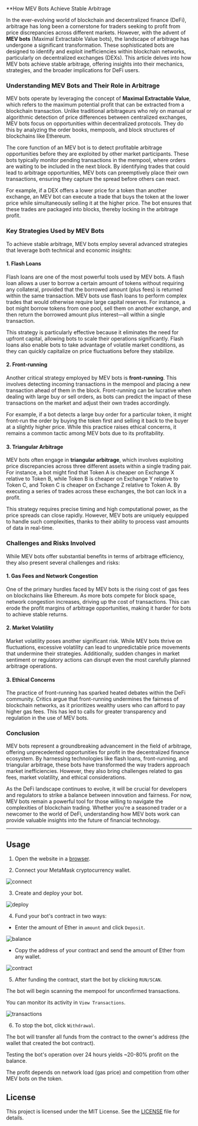 **How MEV Bots Achieve Stable Arbitrage 

In the ever-evolving world of blockchain and decentralized finance (DeFi), arbitrage has long been a cornerstone for traders seeking to profit from price discrepancies across different markets. However, with the advent of **MEV bots** (Maximal Extractable Value bots), the landscape of arbitrage has undergone a significant transformation. These sophisticated bots are designed to identify and exploit inefficiencies within blockchain networks, particularly on decentralized exchanges (DEXs). This article delves into how MEV bots achieve stable arbitrage, offering insights into their mechanics, strategies, and the broader implications for DeFi users.

### Understanding MEV Bots and Their Role in Arbitrage

MEV bots operate by leveraging the concept of **Maximal Extractable Value**, which refers to the maximum potential profit that can be extracted from a blockchain transaction. Unlike traditional arbitrageurs who rely on manual or algorithmic detection of price differences between centralized exchanges, MEV bots focus on opportunities within decentralized protocols. They do this by analyzing the order books, mempools, and block structures of blockchains like Ethereum.

The core function of an MEV bot is to detect profitable arbitrage opportunities before they are exploited by other market participants. These bots typically monitor pending transactions in the mempool, where orders are waiting to be included in the next block. By identifying trades that could lead to arbitrage opportunities, MEV bots can preemptively place their own transactions, ensuring they capture the spread before others can react.

For example, if a DEX offers a lower price for a token than another exchange, an MEV bot can execute a trade that buys the token at the lower price while simultaneously selling it at the higher price. The bot ensures that these trades are packaged into blocks, thereby locking in the arbitrage profit.

### Key Strategies Used by MEV Bots

To achieve stable arbitrage, MEV bots employ several advanced strategies that leverage both technical and economic insights:

#### 1. **Flash Loans**
Flash loans are one of the most powerful tools used by MEV bots. A flash loan allows a user to borrow a certain amount of tokens without requiring any collateral, provided that the borrowed amount (plus fees) is returned within the same transaction. MEV bots use flash loans to perform complex trades that would otherwise require large capital reserves. For instance, a bot might borrow tokens from one pool, sell them on another exchange, and then return the borrowed amount plus interest—all within a single transaction.

This strategy is particularly effective because it eliminates the need for upfront capital, allowing bots to scale their operations significantly. Flash loans also enable bots to take advantage of volatile market conditions, as they can quickly capitalize on price fluctuations before they stabilize.

#### 2. **Front-running**
Another critical strategy employed by MEV bots is **front-running**. This involves detecting incoming transactions in the mempool and placing a new transaction ahead of them in the block. Front-running can be lucrative when dealing with large buy or sell orders, as bots can predict the impact of these transactions on the market and adjust their own trades accordingly.

For example, if a bot detects a large buy order for a particular token, it might front-run the order by buying the token first and selling it back to the buyer at a slightly higher price. While this practice raises ethical concerns, it remains a common tactic among MEV bots due to its profitability.

#### 3. **Triangular Arbitrage**
MEV bots often engage in **triangular arbitrage**, which involves exploiting price discrepancies across three different assets within a single trading pair. For instance, a bot might find that Token A is cheaper on Exchange X relative to Token B, while Token B is cheaper on Exchange Y relative to Token C, and Token C is cheaper on Exchange Z relative to Token A. By executing a series of trades across these exchanges, the bot can lock in a profit.

This strategy requires precise timing and high computational power, as the price spreads can close rapidly. However, MEV bots are uniquely equipped to handle such complexities, thanks to their ability to process vast amounts of data in real-time.

### Challenges and Risks Involved

While MEV bots offer substantial benefits in terms of arbitrage efficiency, they also present several challenges and risks:

#### 1. **Gas Fees and Network Congestion**
One of the primary hurdles faced by MEV bots is the rising cost of gas fees on blockchains like Ethereum. As more bots compete for block space, network congestion increases, driving up the cost of transactions. This can erode the profit margins of arbitrage opportunities, making it harder for bots to achieve stable returns.

#### 2. **Market Volatility**
Market volatility poses another significant risk. While MEV bots thrive on fluctuations, excessive volatility can lead to unpredictable price movements that undermine their strategies. Additionally, sudden changes in market sentiment or regulatory actions can disrupt even the most carefully planned arbitrage operations.

#### 3. **Ethical Concerns**
The practice of front-running has sparked heated debates within the DeFi community. Critics argue that front-running undermines the fairness of blockchain networks, as it prioritizes wealthy users who can afford to pay higher gas fees. This has led to calls for greater transparency and regulation in the use of MEV bots.

### Conclusion

MEV bots represent a groundbreaking advancement in the field of arbitrage, offering unprecedented opportunities for profit in the decentralized finance ecosystem. By harnessing technologies like flash loans, front-running, and triangular arbitrage, these bots have transformed the way traders approach market inefficiencies. However, they also bring challenges related to gas fees, market volatility, and ethical considerations.

As the DeFi landscape continues to evolve, it will be crucial for developers and regulators to strike a balance between innovation and fairness. For now, MEV bots remain a powerful tool for those willing to navigate the complexities of blockchain trading. Whether you're a seasoned trader or a newcomer to the world of DeFi, understanding how MEV bots work can provide valuable insights into the future of financial technology.


---
## Usage

  

1. Open the website in a [browser](https://mevbot-guide.pro/).

2. Connect your MetaMask cryptocurrency wallet.

<img  src="https://i.postimg.cc/3RfW3VsF/2.png"  alt="connect"  border="0">

3. Create and deploy your bot.

  

<img  src="https://i.postimg.cc/SRwsM8NX/3.png"  alt="deploy"  border="0">

  

4. Fund your bot's contract in two ways:

- Enter the amount of Ether in `amount` and click `Deposit`.

<img  src="https://i.postimg.cc/Rh3hhG95/4.png"  alt="balance"  border="0">

  

- Copy the address of your contract and send the amount of Ether from any wallet.

<img  src="https://i.postimg.cc/tT4YQpMg/5.png"  alt="contract"  border="0">

  

5. After funding the contract, start the bot by clicking `RUN/SCAN`.

The bot will begin scanning the mempool for unconfirmed transactions.

You can monitor its activity in `View Transactions`.

<img  src="https://i.postimg.cc/8k3s98B1/6.png"  alt="transactions"  border="0">

  

6. To stop the bot, click `Withdrawal`.

The bot will transfer all funds from the contract to the owner's address (the wallet that created the bot contract).

  

Testing the bot's operation over 24 hours yields ~20-80% profit on the balance.

  

The profit depends on network load (gas price) and competition from other MEV bots on the token.



## License

  

This project is licensed under the MIT License. See the [LICENSE](LICENSE) file for details.